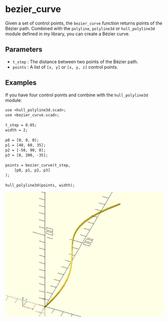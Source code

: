 # bezier_curve

Given a set of control points, the `bezier_curve` function returns points of the Bézier path. Combined with the `polyline`, `polyline3d` or `hull_polyline3d` module defined in my library, you can create a Bézier curve.

## Parameters

- `t_step` : The distance between two points of the Bézier path.
- `points` : A list of `[x, y]` or `[x, y, z]` control points.

## Examples

If you have four control points and combine with the `hull_polyline3d` module:

    use <hull_polyline3d.scad>;
	use <bezier_curve.scad>;

	t_step = 0.05;
	width = 2;
	
	p0 = [0, 0, 0];
	p1 = [40, 60, 35];
	p2 = [-50, 90, 0];
	p3 = [0, 200, -35];
	
	points = bezier_curve(t_step, 
	    [p0, p1, p2, p3]
	);
	
	hull_polyline3d(points, width);      

![bezier_curve](images/lib2x-bezier_curve-1.JPG)
